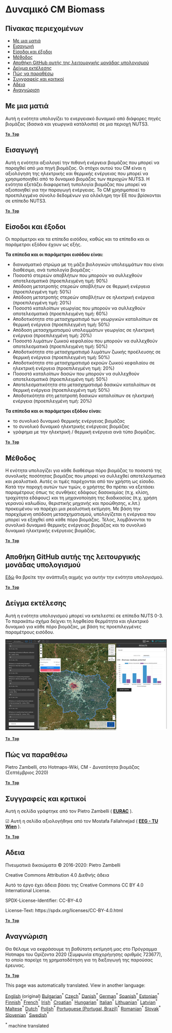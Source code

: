 <h1><a class="anchor" id="cm-biomass-potential" href="#cm-biomass-potential"><i class="fa fa-link"></i></a>Δυναμικό CM Biomass</h1><h2><a class="anchor" id="table-of-contents" href="#table-of-contents"><i class="fa fa-link"></i></a> Πίνακας περιεχομένων</h2><ul><li> <a href="#in-a-glance">Με μια ματιά</a></li><li> <a href="#introduction">Εισαγωγή</a></li><li> <a href="#inputs-and-outputs">Είσοδοι και έξοδοι</a></li><li> <a href="#method">Μέθοδος</a></li><li> <a href="#github-repository-of-this-calculation-module">Αποθήκη GitHub αυτής της λειτουργικής μονάδας υπολογισμού</a></li><li> <a href="#sample-run">Δείγμα εκτέλεσης</a></li><li> <a href="#how-to-cite">Πώς να παραθέσω</a></li><li> <a href="#authors-and-reviewers">Συγγραφείς και κριτικοί</a></li><li> <a href="#license">Αδεια</a></li><li> <a href="#acknowledgement">Αναγνώριση</a></li></ul><h2><a class="anchor" id="in-a-glance" href="#in-a-glance"><i class="fa fa-link"></i></a> Με μια ματιά</h2><p> Αυτή η ενότητα υπολογίζει το ενεργειακό δυναμικό από διάφορες πηγές βιομάζας (δασικά και γεωργικά κατάλοιπα) σε μια περιοχή NUTS3.</p><p> <a href="#table-of-contents"><strong><code>To Top</code></strong></a></p><h2><a class="anchor" id="introduction" href="#introduction"><i class="fa fa-link"></i></a> Εισαγωγή</h2><p> Αυτή η ενότητα αξιολογεί την πιθανή ενέργεια βιομάζας που μπορεί να παραχθεί από μια πηγή βιομάζας. Οι στόχοι αυτού του CM είναι η αξιολόγηση της ηλεκτρικής και θερμικής ενέργειας που μπορεί να χρησιμοποιηθεί από το δυναμικό βιομάζας των περιοχών NUTS3. Η ενότητα εξετάζει διαφορετική τυπολογία βιομάζας που μπορεί να αξιοποιηθεί για την παραγωγή ενέργειας. Το CM χρησιμοποιεί το προεπιλεγμένο σύνολο δεδομένων για ολόκληρη την ΕΕ που βρίσκονται σε επίπεδο NUTS3.</p><p> <a href="#table-of-contents"><strong><code>To Top</code></strong></a></p><h2><a class="anchor" id="inputs-and-outputs" href="#inputs-and-outputs"><i class="fa fa-link"></i></a> Είσοδοι και έξοδοι</h2><p> Οι παράμετροι και τα επίπεδα εισόδου, καθώς και τα επίπεδα και οι παράμετροι εξόδου έχουν ως εξής.</p><p> <strong>Τα επίπεδα και οι παράμετροι εισόδου είναι:</strong></p><ul><li> διανυσματικό στρώμα με τη μάζα βιολογικών υπολειμμάτων που είναι διαθέσιμο, ανά τυπολογία βιομάζας ·</li><li> Ποσοστό στερεών αποβλήτων που μπορούν να συλλεχθούν αποτελεσματικά (προεπιλεγμένη τιμή: 90%)</li><li> Απόδοση μετατροπής στερεών αποβλήτων σε θερμική ενέργεια (προεπιλεγμένη τιμή: 50%)</li><li> Απόδοση μετατροπής στερεών αποβλήτων σε ηλεκτρική ενέργεια (προεπιλεγμένη τιμή: 20%)</li><li> Ποσοστό καταλοίπων γεωργίας που μπορούν να συλλεχθούν αποτελεσματικά (προεπιλεγμένη τιμή: 60%)</li><li> Αποδοτικότητα στο μετασχηματισμό των γεωργικών καταλοίπων σε θερμική ενέργεια (προεπιλεγμένη τιμή: 50%)</li><li> Απόδοση μετασχηματισμού υπολειμμάτων γεωργίας σε ηλεκτρική ενέργεια (προεπιλεγμένη τιμή: 20%)</li><li> Ποσοστό λυμάτων ζωικού κεφαλαίου που μπορούν να συλλεχθούν αποτελεσματικά (προεπιλεγμένη τιμή: 50%)</li><li> Αποδοτικότητα στο μετασχηματισμό λυμάτων ζωικής προέλευσης σε θερμική ενέργεια (προεπιλεγμένη τιμή: 50%)</li><li> Αποδοτικότητα στο μετασχηματισμό εκροών ζωικού κεφαλαίου σε ηλεκτρική ενέργεια (προεπιλεγμένη τιμή: 20%)</li><li> Ποσοστό καταλοίπων δασών που μπορούν να συλλεχθούν αποτελεσματικά (προεπιλεγμένη τιμή: 50%)</li><li> Αποτελεσματικότητα στο μετασχηματισμό δασικών καταλοίπων σε θερμική ενέργεια (προεπιλεγμένη τιμή: 50%)</li><li> Αποδοτικότητα στη μετατροπή δασικών καταλοίπων σε ηλεκτρική ενέργεια (προεπιλεγμένη τιμή: 20%)</li></ul><p> <strong>Τα επίπεδα και οι παράμετροι εξόδου είναι:</strong></p><ul><li> το συνολικό δυναμικό θερμικής ενέργειας βιομάζας</li><li> το συνολικό δυναμικό ηλεκτρικής ενέργειας βιομάζας</li><li> γράφημα με την ηλεκτρική / θερμική ενέργεια ανά τύπο βιομάζας.</li></ul><p> <a href="#table-of-contents"><strong><code>To Top</code></strong></a></p><h2><a class="anchor" id="method" href="#method"><i class="fa fa-link"></i></a> Μέθοδος</h2><p> Η ενότητα υπολογίζει για κάθε διαθέσιμο πόρο βιομάζας το ποσοστό της συνολικής ποσότητας βιομάζας που μπορεί να συλλεχθεί αποτελεσματικά και ρεαλιστικά. Αυτές οι τιμές παρέχονται από τον χρήστη ως είσοδο. Κατά την παροχή αυτών των τιμών, ο χρήστης θα πρέπει να εξετάσει παραμέτρους όπως τις συνθήκες εδάφους δασοκομίας (π.χ. κλίση, τραχύτητα εδάφους) και τη μηχανοποίηση της διαδικασίας (π.χ. χρήση γερανού καλωδίου, θεριστικής μηχανής και προώθησης, κ.λπ.) προκειμένου να παρέχει μια ρεαλιστική εκτίμηση. Με βάση την παρεχόμενη απόδοση μετασχηματισμού, υπολογίζεται η ενέργεια που μπορεί να εξαχθεί από κάθε πόρο βιομάζας. Τέλος, λαμβάνονται το συνολικό δυναμικό θερμικής ενέργειας βιομάζας και το συνολικό δυναμικό ηλεκτρικής ενέργειας βιομάζας.</p><p> <a href="#table-of-contents"><strong><code>To Top</code></strong></a></p><h2><a class="anchor" id="github-repository-of-this-calculation-module" href="#github-repository-of-this-calculation-module"><i class="fa fa-link"></i></a> Αποθήκη GitHub αυτής της λειτουργικής μονάδας υπολογισμού</h2><p> <a href="https://github.com/HotMaps/biomass_potential">Εδώ</a> θα βρείτε την ανάπτυξη αιχμής για αυτήν την ενότητα υπολογισμού.</p><p> <a href="#table-of-contents"><strong><code>To Top</code></strong></a></p><h2><a class="anchor" id="sample-run" href="#sample-run"><i class="fa fa-link"></i></a> Δείγμα εκτέλεσης</h2><p> Αυτή η ενότητα υπολογισμού μπορεί να εκτελεστεί σε επίπεδα NUTS 0-3. Το παρακάτω σχήμα δείχνει τη ληφθείσα θερμότητα και ηλεκτρικό δυναμικό για κάθε πόρο βιομάζας, με βάση τις προεπιλεγμένες παραμέτρους εισόδου.</p><img src="/en/CM-Biomass-potential/cm_biomass_potential.png"/><p> <a href="#table-of-contents"><strong><code>To Top</code></strong></a></p><h2><a class="anchor" id="how-to-cite" href="#how-to-cite"><i class="fa fa-link"></i></a> Πώς να παραθέσω</h2><p> Pietro Zambelli, στο Hotmaps-Wiki, CM - Δυνατότητα βιομάζας (Σεπτέμβριος 2020)</p><p> <a href="#table-of-contents"><strong><code>To Top</code></strong></a></p><h2><a class="anchor" id="authors-and-reviewers" href="#authors-and-reviewers"><i class="fa fa-link"></i></a> Συγγραφείς και κριτικοί</h2><p> Αυτή η σελίδα γράφτηκε από τον Pietro Zambelli ( <strong><a href="http://www.eurac.edu">EURAC</a></strong> ).</p><p> ☑ Αυτή η σελίδα αξιολογήθηκε από τον Mostafa Fallahnejad ( <strong><a href="https://eeg.tuwien.ac.at/">EEG - TU Wien</a></strong> ).</p><p> <a href="#table-of-contents"><strong><code>To Top</code></strong></a></p><h2><a class="anchor" id="license" href="#license"><i class="fa fa-link"></i></a> Αδεια</h2><p> Πνευματικά δικαιώματα © 2016-2020: Pietro Zambelli</p><p> Creative Commons Attribution 4.0 Διεθνής άδεια</p><p> Αυτό το έργο έχει άδεια βάσει της Creative Commons CC BY 4.0 International License.</p><p> SPDX-License-Identifier: CC-BY-4.0</p><p> License-Text: https://spdx.org/licenses/CC-BY-4.0.html</p><p> <a href="#table-of-contents"><strong><code>To Top</code></strong></a></p><h2><a class="anchor" id="acknowledgement" href="#acknowledgement"><i class="fa fa-link"></i></a> Αναγνώριση</h2><p> Θα θέλαμε να εκφράσουμε τη βαθύτατη εκτίμησή μας στο Πρόγραμμα Hotmaps του Ορίζοντα 2020 (Συμφωνία επιχορήγησης αριθμός 723677), το οποίο παρείχε τη χρηματοδότηση για τη διεξαγωγή της παρούσας έρευνας.</p><p> <a href="#table-of-contents"><strong><code>To Top</code></strong></a></p>
<!--- THIS IS A SUPER UNIQUE IDENTIFIER -->

This page was automatically translated. View in another language:

[English](../en/CM-Biomass-potential) (original) [Bulgarian](../bg/CM-Biomass-potential)<sup>\*</sup> [Czech](../cs/CM-Biomass-potential)<sup>\*</sup> [Danish](../da/CM-Biomass-potential)<sup>\*</sup> [German](../de/CM-Biomass-potential)<sup>\*</sup>  [Spanish](../es/CM-Biomass-potential)<sup>\*</sup> [Estonian](../et/CM-Biomass-potential)<sup>\*</sup> [Finnish](../fi/CM-Biomass-potential)<sup>\*</sup> [French](../fr/CM-Biomass-potential)<sup>\*</sup> [Irish](../ga/CM-Biomass-potential)<sup>\*</sup> [Croatian](../hr/CM-Biomass-potential)<sup>\*</sup> [Hungarian](../hu/CM-Biomass-potential)<sup>\*</sup> [Italian](../it/CM-Biomass-potential)<sup>\*</sup> [Lithuanian](../lt/CM-Biomass-potential)<sup>\*</sup> [Latvian](../lv/CM-Biomass-potential)<sup>\*</sup> [Maltese](../mt/CM-Biomass-potential)<sup>\*</sup> [Dutch](../nl/CM-Biomass-potential)<sup>\*</sup> [Polish](../pl/CM-Biomass-potential)<sup>\*</sup> [Portuguese (Portugal, Brazil)](../pt/CM-Biomass-potential)<sup>\*</sup> [Romanian](../ro/CM-Biomass-potential)<sup>\*</sup> [Slovak](../sk/CM-Biomass-potential)<sup>\*</sup> [Slovenian](../sl/CM-Biomass-potential)<sup>\*</sup> [Swedish](../sv/CM-Biomass-potential)<sup>\*</sup> 

<sup>\*</sup> machine translated
